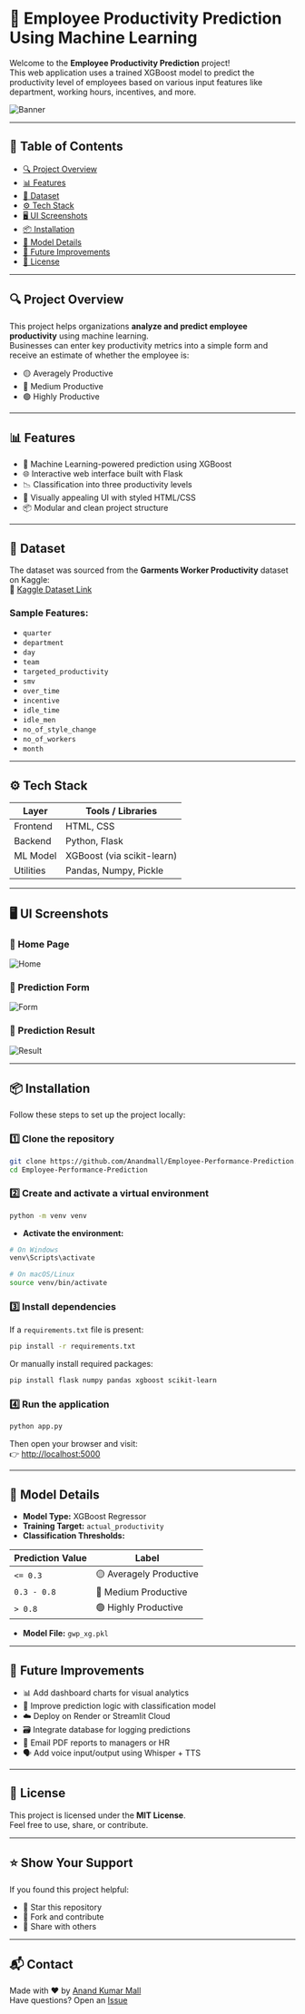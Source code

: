 # 🚀 Employee Productivity Prediction Using Machine Learning

Welcome to the **Employee Productivity Prediction** project!  
This web application uses a trained XGBoost model to predict the productivity level of employees based on various input features like department, working hours, incentives, and more.

![Banner](Flask/static/banner.png)

---

## 📌 Table of Contents

- [🔍 Project Overview](#-project-overview)
- [📊 Features](#-features)
- [📁 Dataset](#-dataset)
- [⚙️ Tech Stack](#️-tech-stack)
- [🖥️ UI Screenshots](#️-ui-screenshots)
- [📦 Installation](#-installation)
- [🧠 Model Details](#-model-details)
- [📌 Future Improvements](#-future-improvements)
- [📃 License](#-license)

---

## 🔍 Project Overview

This project helps organizations **analyze and predict employee productivity** using machine learning.  
Businesses can enter key productivity metrics into a simple form and receive an estimate of whether the employee is:

- 🟡 Averagely Productive
- 🔵 Medium Productive
- 🟢 Highly Productive

---

## 📊 Features

- 🔮 Machine Learning-powered prediction using XGBoost
- 🌐 Interactive web interface built with Flask
- 📉 Classification into three productivity levels
- 🎨 Visually appealing UI with styled HTML/CSS
- 📦 Modular and clean project structure

---

## 📁 Dataset

The dataset was sourced from the **Garments Worker Productivity** dataset on Kaggle:  
📎 [Kaggle Dataset Link](https://www.kaggle.com/datasets/rameshreddyranam/garments-worker-productivity)

### Sample Features:
- `quarter`
- `department`
- `day`
- `team`
- `targeted_productivity`
- `smv`
- `over_time`
- `incentive`
- `idle_time`
- `idle_men`
- `no_of_style_change`
- `no_of_workers`
- `month`

---

## ⚙️ Tech Stack

| Layer       | Tools / Libraries                      |
|-------------|----------------------------------------|
| Frontend    | HTML, CSS                              |
| Backend     | Python, Flask                          |
| ML Model    | XGBoost (via scikit-learn)             |
| Utilities   | Pandas, Numpy, Pickle                  |

---

## 🖥️ UI Screenshots

### 🔸 Home Page
![Home](Flask/static/about.png)

### 🔸 Prediction Form
![Form](Flask/static/form.png)

### 🔸 Prediction Result
![Result](Flask/static/result.png)

---

## 📦 Installation

Follow these steps to set up the project locally:

### 1️⃣ Clone the repository

```bash
git clone https://github.com/Anandmall/Employee-Performance-Prediction.git
cd Employee-Performance-Prediction
```

### 2️⃣ Create and activate a virtual environment

```bash
python -m venv venv
```

- **Activate the environment:**

```bash
# On Windows
venv\Scripts\activate

# On macOS/Linux
source venv/bin/activate
```

### 3️⃣ Install dependencies

If a `requirements.txt` file is present:

```bash
pip install -r requirements.txt
```

Or manually install required packages:

```bash
pip install flask numpy pandas xgboost scikit-learn
```

### 4️⃣ Run the application

```bash
python app.py
```

Then open your browser and visit:  
👉 [http://localhost:5000](http://localhost:5000)

---

## 🧠 Model Details

- **Model Type:** XGBoost Regressor
- **Training Target:** `actual_productivity`
- **Classification Thresholds:**

| Prediction Value | Label                    |
|------------------|---------------------------|
| `<= 0.3`         | 🟡 Averagely Productive    |
| `0.3 - 0.8`      | 🔵 Medium Productive       |
| `> 0.8`          | 🟢 Highly Productive       |

- **Model File:** `gwp_xg.pkl`

---

## 📌 Future Improvements

- 📊 Add dashboard charts for visual analytics
- 🧠 Improve prediction logic with classification model
- ☁️ Deploy on Render or Streamlit Cloud
- 🗃️ Integrate database for logging predictions
- 📧 Email PDF reports to managers or HR
- 🗣️ Add voice input/output using Whisper + TTS

---

## 📃 License

This project is licensed under the **MIT License**.  
Feel free to use, share, or contribute.

---

## ⭐ Show Your Support

If you found this project helpful:

- 🌟 Star this repository
- 🍴 Fork and contribute
- 📣 Share with others

---

## 📬 Contact

Made with ❤️ by [Anand Kumar Mall](https://github.com/Anandmall)  
Have questions? Open an [Issue](https://github.com/Anandmall/Employee-Performance-Prediction/issues)
